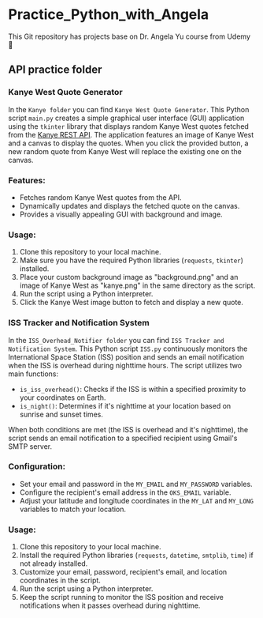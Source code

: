 # Practice_Python_with_Angela
This Git repository has projects base on Dr. Angela Yu course from Udemy 🐍

## API practice folder
### Kanye West Quote Generator
In the `Kanye folder` you can find `Kanye West Quote Generator`. This Python script `main.py` creates a simple graphical user interface (GUI) application using the `tkinter` library that displays random Kanye West quotes fetched from the [Kanye REST API](https://api.kanye.rest/). The application features an image of Kanye West and a canvas to display the quotes. When you click the provided button, a new random quote from Kanye West will replace the existing one on the canvas.

### Features:
- Fetches random Kanye West quotes from the API.
- Dynamically updates and displays the fetched quote on the canvas.
- Provides a visually appealing GUI with background and image.

### Usage:
1. Clone this repository to your local machine.
2. Make sure you have the required Python libraries (`requests`, `tkinter`) installed.
3. Place your custom background image as "background.png" and an image of Kanye West as "kanye.png" in the same directory as the script.
4. Run the script using a Python interpreter.
5. Click the Kanye West image button to fetch and display a new quote.


### ISS Tracker and Notification System

In the `ISS_Overhead_Notifier folder` you can find `ISS Tracker and Notification System`. This Python script `ISS.py` continuously monitors the International Space Station (ISS) position and sends an email notification when the ISS is overhead during nighttime hours. The script utilizes two main functions:

- `is_iss_overhead()`: Checks if the ISS is within a specified proximity to your coordinates on Earth.
- `is_night()`: Determines if it's nighttime at your location based on sunrise and sunset times.

When both conditions are met (the ISS is overhead and it's nighttime), the script sends an email notification to a specified recipient using Gmail's SMTP server.

### Configuration:
- Set your email and password in the `MY_EMAIL` and `MY_PASSWORD` variables.
- Configure the recipient's email address in the `OKS_EMAIL` variable.
- Adjust your latitude and longitude coordinates in the `MY_LAT` and `MY_LONG` variables to match your location.

### Usage:
1. Clone this repository to your local machine.
2. Install the required Python libraries (`requests`, `datetime`, `smtplib`, `time`) if not already installed.
3. Customize your email, password, recipient's email, and location coordinates in the script.
4. Run the script using a Python interpreter.
5. Keep the script running to monitor the ISS position and receive notifications when it passes overhead during nighttime.


